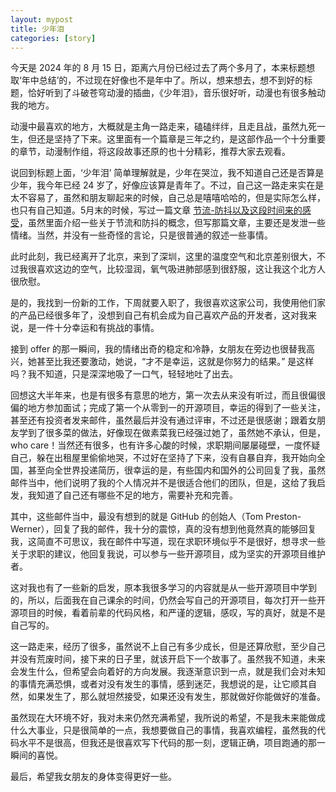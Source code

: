 ```yaml
---
layout: mypost
title: 少年泪
categories: [story]
---
```



今天是 2024 年的 8 月 15 日，距离六月份已经过去了两个多月了，本来标题想取‘年中总结’的，不过现在好像也不是年中了。所以，想来想去，想不到好的标题，恰好听到了斗破苍穹动漫的插曲，《少年泪》，音乐很好听，动漫也有很多触动我的地方。

动漫中最喜欢的地方，大概就是主角一路走来，磕磕绊绊，且走且战，虽然九死一生，但还是坚持了下来。这里面有一个篇章是三年之约，是这部作品一个十分重要的章节，动漫制作组，将这段故事还原的也十分精彩，推荐大家去观看。

说回到标题上面，‘少年泪’ 简单理解就是，少年在哭泣，我不知道自己还是否算是少年，我今年已经 24 岁了，好像应该算是青年了。不过，自己这一路走来实在是太不容易了，虽然和朋友聊起来的时候，自己总是嘻嘻哈哈的，但是实际怎么样，也只有自己知道。5月末的时候，写过一篇文章 [节流-防抖以及这段时间来的感受](https://slince-zero.github.io/posts/2024/05/30/节流-防抖以及这段时间来的感受.html)，虽然里面介绍一些关于节流和防抖的概念，但写那篇文章，主要还是发泄一些情绪。当然，并没有一些奇怪的言论，只是很普通的叙述一些事情。

此时此刻，我已经离开了北京，来到了深圳，这里的温度空气和北京差别很大，不过我很喜欢这边的空气，比较湿润，氧气吸进肺部感到很舒服，这让我这个北方人很欣慰。

是的，我找到一份新的工作，下周就要入职了，我很喜欢这家公司，我使用他们家的产品已经很多年了，没想到自己有机会成为自己喜欢产品的开发者，这对我来说，是一件十分幸运和有挑战的事情。

接到 offer 的那一瞬间，我的情绪出奇的稳定和冷静，女朋友在旁边也很替我高兴，她甚至比我还要激动，她说，“才不是幸运，这就是你努力的结果。” 是这样吗？我不知道，只是深深地吸了一口气，轻轻地吐了出去。

回想这大半年来，也是有很多有意思的地方，第一次去从来没有听过，而且很偏很偏的地方参加面试；完成了第一个从零到一的开源项目，幸运的得到了一些关注，甚至还有投资者发来邮件，虽然最后并没有通过评审，不过还是很感谢；跟着女朋友学到了很多菜的做法，好像现在做素菜我已经强过她了，虽然她不承认，但是，who care！当然还有很多，也有许多心酸的时候，求职期间屡屡碰壁，一度怀疑自己，躲在出租屋里偷偷地哭，不过好在坚持了下来，没有自暴自弃，我开始向全国，甚至向全世界投递简历，很幸运的是，有些国内和国外的公司回复了我，虽然邮件当中，他们说明了我的个人情况并不是很适合他们的团队，但是，这给了我启发，我知道了自己还有哪些不足的地方，需要补充和完善。

其中，这些邮件当中，最没有想到的就是 GitHub 的创始人（Tom Preston-Werner），回复了我的邮件，我十分的震惊，真的没有想到他竟然真的能够回复我，这简直不可思议，我在邮件中写道，现在求职环境似乎不是很好，想寻求一些关于求职的建议，他回复我说，可以参与一些开源项目，成为坚实的开源项目维护者。

这对我也有了一些新的启发，原本我很多学习的内容就是从一些开源项目中学到的，所以，后面我在自己课余的时间，仍然会写自己的开源项目，每次打开一些开源项目的时候，看着前辈的代码风格，和严谨的逻辑，感叹，写的真好，就是不是自己写的。

这一路走来，经历了很多，虽然说不上自己有多少成长，但是还算欣慰，至少自己并没有荒废时间，接下来的日子里，就该开启下一个故事了。虽然我不知道，未来会发生什么，但希望会向着好的方向发展。我逐渐意识到一点，就是我们会对未知的事情充满恐惧，或者对没有发生的事情，感到迷茫，我想说的是，让它顺其自然，如果发生了，那么就坦然接受，如果还没有发生，那就做好你能做好的准备。

虽然现在大环境不好，我对未来仍然充满希望，我所说的希望，不是我未来能做成什么大事业，只是很简单的一点，我想要做自己的事情，我喜欢编程，虽然我的代码水平不是很高，但我还是很喜欢写下代码的那一刻，逻辑正确，项目跑通的那一瞬间的喜悦。

最后，希望我女朋友的身体变得更好一些。

